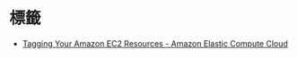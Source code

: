 # 標籤

* [Tagging Your Amazon EC2 Resources - Amazon Elastic Compute Cloud](https://docs.aws.amazon.com/AWSEC2/latest/UserGuide/Using_Tags.html)
